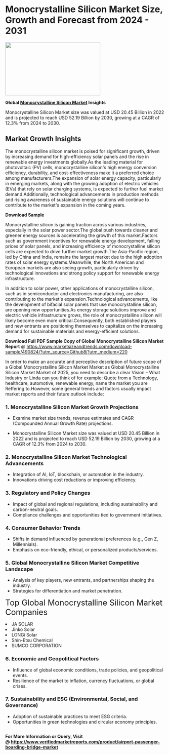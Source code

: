 <H1>Monocrystalline Silicon Market Size, Growth and Forecast from 2024 - 2031</H1><img class="aligncenter size-medium wp-image-584254" src="https://thirdeyenews.in/wp-content/uploads/2024/09/Global-Market-Research-300x168.jpeg" alt="" width="300" height="168" /><p><strong>Global&nbsp;<a href="https://www.marketsizeandtrends.com/download-sample/490824/?utm_source=Github8j?utm_medium=220">Monocrystalline Silicon Market</a> Insights</strong></p><p>Monocrystalline Silicon Market size was valued at USD 20.45 Billion in 2022 and is projected to reach USD 52.19 Billion by 2030, growing at a CAGR of 12.3% from 2024 to 2030.</p><p><h2>Market Growth Insights</h2> <p>The monocrystalline silicon market is poised for significant growth, driven by increasing demand for high-efficiency solar panels and the rise in renewable energy investments globally.As the leading material for photovoltaic (PV) cells, monocrystalline silicon's high energy conversion efficiency, durability, and cost-effectiveness make it a preferred choice among manufacturers.The expansion of solar energy capacity, particularly in emerging markets, along with the growing adoption of electric vehicles (EVs) that rely on solar charging systems, is expected to further fuel market demand.Additionally, technological advancements in production methods and rising awareness of sustainable energy solutions will continue to contribute to the market's expansion in the coming years.</p> <p><strong>Download Sample</strong></p> <p>Monocrystalline silicon is gaining traction across various industries, especially in the solar power sector.The global push towards cleaner and greener energy sources is accelerating the growth of this market.Factors such as government incentives for renewable energy development, falling prices of solar panels, and increasing efficiency of monocrystalline silicon cells are expected to drive further market growth.The Asia-Pacific region, led by China and India, remains the largest market due to the high adoption rates of solar energy systems.Meanwhile, the North American and European markets are also seeing growth, particularly driven by technological innovations and strong policy support for renewable energy infrastructure.</p> <p>In addition to solar power, other applications of monocrystalline silicon, such as in semiconductor and electronics manufacturing, are also contributing to the market's expansion.Technological advancements, like the development of bifacial solar panels that use monocrystalline silicon, are opening new opportunities.As energy storage solutions improve and electric vehicle infrastructure grows, the role of monocrystalline silicon will likely become even more critical.Consequently, both established players and new entrants are positioning themselves to capitalize on the increasing demand for sustainable materials and energy-efficient solutions.</p> <p><span class=""><strong>Download Full PDF Sample Copy of Global Monocrystalline Silicon Market Report</strong> @ <a href="https://www.marketsizeandtrends.com/download-sample/490824/?utm_source=Github8j?utm_medium=220" target="_blank">https://www.marketsizeandtrends.com/download-sample/490824/?utm_source=Github8j?utm_medium=220</a></span></p><p>In order to make an accurate and perceptive description of future scope of a Global&nbsp;Monocrystalline Silicon Market Market as Global&nbsp;Monocrystalline Silicon Market Market of 2025, you need to describe a clear Vision &ndash; What Industry or Linda can you think of for example: Quote from a Technology, healthcare, automotive, renewable energy, name the market you are Reffering to.However, some general trends and factors usually impact market reports and their future outlook include:</p><h3>1.&nbsp;<strong>Monocrystalline Silicon Market Growth Projections</strong></h3><ul><li>Examine market size trends, revenue estimates and CAGR (Compounded Annual Growth Rate) projections.</li><li><p>Monocrystalline Silicon Market size was valued at USD 20.45 Billion in 2022 and is projected to reach USD 52.19 Billion by 2030, growing at a CAGR of 12.3% from 2024 to 2030.</p></li></ul><h3>2.&nbsp;<strong>Monocrystalline Silicon Market Technological Advancements</strong></h3><ul><li>Integration of AI, IoT, blockchain, or automation in the industry.</li><li>Innovations driving cost reductions or improving efficiency.</li></ul><h3>3.&nbsp;<strong>Regulatory and Policy Changes</strong></h3><ul><li>Impact of global and regional regulations, including sustainability and carbon-neutral goals.</li><li>Compliance challenges and opportunities tied to government initiatives.</li></ul><h3>4.&nbsp;<strong>Consumer Behavior Trends</strong></h3><ul><li>Shifts in demand influenced by generational preferences (e.g., Gen Z, Millennials).</li><li>Emphasis on eco-friendly, ethical, or personalized products/services.</li></ul><h3>5.&nbsp;<strong>Global Monocrystalline Silicon Market Competitive Landscape</strong></h3><ul><li>Analysis of key players, new entrants, and partnerships shaping the industry.</li><li>Strategies for differentiation and market penetration.</li></ul><p data-pm-slice="1 1 []"><span style="color: inherit; font-family: inherit; font-size: 25px;">Top Global Monocrystalline Silicon Market Companies</span></p><div class="" data-test-id=""><p><li>JA SOLAR</li><li> Jinko Solar</li><li> LONGi Solar</li><li> Shin-Etsu Chemical</li><li> SUMCO CORPORATION</li></p></div><h3>6.&nbsp;<strong>Economic and Geopolitical Factors</strong></h3><ul><li>Influence of global economic conditions, trade policies, and geopolitical events.</li><li>Resilience of the market to inflation, currency fluctuations, or global crises.</li></ul><h3>7.&nbsp;<strong>Sustainability and ESG (Environmental, Social, and Governance)</strong></h3><ul><li>Adoption of sustainable practices to meet ESG criteria.</li><li>Opportunities in green technologies and circular economy principles.</li></ul><h2><strong style="font-size: 14px;">For More Information or Query, Visit @&nbsp;</strong><a style="background-color: #ffffff; font-size: 14px;" href="https://www.marketsizeandtrends.com/report/monocrystalline-silicon-market/" target="_blank">https://www.verifiedmarketreports.com/product/airport-passenger-boarding-bridge-market</a></h2>